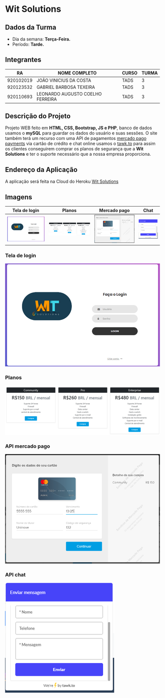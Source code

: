 # **Wit Solutions**

## Dados da Turma
* Dia da semana: **Terça-Feira.**
* Período: **Tarde.**

## Integrantes
| RA   | NOME COMPLETO | CURSO | TURMA |
|------|---------------|-------|-------|
| 920102019 | JOÃO VINICIUS DA COSTA  | TADS | 3    |
| 920123532 | GABRIEL BARBOSA TEXEIRA | TADS | 3    |
| 920110693 | LEONARDO AUGUSTO COELHO FERREIRA  | TADS | 3    |

## Descrição do Projeto
Projeto WEB feito em **HTML, CSS, Bootstrap, JS e PHP**, banco de dados usamos o **mySQL** para guardar os dados do usuário e suas sessões. O site também terá um recurso com uma API de pagamentos [mercado pago payments](https://www.mercadopago.com.br/developers/pt/guides) via cartão de crédito e chat online usamos o [tawk.to](http://tawk.to/) para assim os clientes conseguirem comprar os planos de segurança que a **Wit Solutions** e ter o suporte necessário que a nossa empresa proporciona.

## Endereço da Aplicação
A aplicação será feita na Cloud do Heroku [Wit Solutions](https://wit-solutions.herokuapp.com/)

## Imagens
| Tela de login | Planos | Mercado pago | Chat |
|---------------|--------|--------------|------|
| ![](login.png)|![](planos.png)|![](api.png)|![](chat.png)|

### Tela de login
![](login.png)

### Planos
![](planos.png)

### API mercado pago
![](api.png)

### API chat
![](chat.png)
